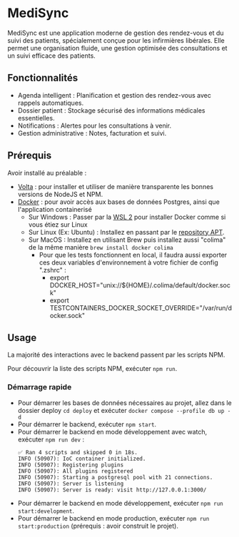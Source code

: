 # MediSync

MediSync est une application moderne de gestion des rendez-vous et du suivi des patients, spécialement conçue pour les 
infirmières libérales. Elle permet une organisation fluide, une gestion optimisée des consultations et un suivi
efficace des patients.

## Fonctionnalités

- Agenda intelligent : Planification et gestion des rendez-vous avec rappels automatiques.
- Dossier patient : Stockage sécurisé des informations médicales essentielles.
- Notifications : Alertes pour les consultations à venir.
- Gestion administrative : Notes, facturation et suivi.

## Prérequis

Avoir installé au préalable :

- [Volta](https://docs.volta.sh/guide/getting-started) : pour installer et utiliser de manière transparente les bonnes versions de
  NodeJS et NPM.
- [Docker](https://docs.volta.sh/guide/getting-started) : pour avoir accès aux bases de données Postgres, ainsi que l'application containerisé
    - Sur Windows : Passer par la [WSL 2](https://learn.microsoft.com/fr-fr/windows/wsl/install#install-wsl-command) pour installer Docker comme si vous étiez sur Linux
    - Sur Linux (Ex: Ubuntu) : Installez en passant par le [repository APT](https://docs.docker.com/engine/install/ubuntu/#installation-methods).
    - Sur MacOS : Installez en utilisant Brew puis installez aussi "colima" de la même manière `brew install docker colima`
        - Pour que les tests fonctionnent en local, il faudra aussi exporter ces deux variables d'environnement à votre fichier de config ".zshrc" :
            - export DOCKER_HOST="unix://${HOME}/.colima/default/docker.sock"
            - export TESTCONTAINERS_DOCKER_SOCKET_OVERRIDE="/var/run/docker.sock"

## Usage

La majorité des interactions avec le backend passent par les scripts NPM.

Pour découvrir la liste des scripts NPM, exécuter `npm run`.

### Démarrage rapide

- Pour démarrer les bases de données nécessaires au projet, allez dans le dossier deploy `cd deploy` et exécuter `docker compose --profile db up -d`
- Pour démarrer le backend, exécuter `npm start`.
- Pour démarrer le backend en mode développement avec watch, exécuter `npm run dev` :
  ```shell
  ✅ Ran 4 scripts and skipped 0 in 18s.
  INFO (50907): IoC container initialized.
  INFO (50907): Registering plugins
  INFO (50907): All plugins registered
  INFO (50907): Starting a postgresql pool with 21 connections.
  INFO (50907): Server is listening
  INFO (50907): Server is ready: visit http://127.0.0.1:3000/
  ```
- Pour démarrer le backend en mode développement, exécuter `npm run start:development`.
- Pour démarrer le backend en mode production, exécuter `npm run start:production` (prérequis : avoir construit le
  projet).
